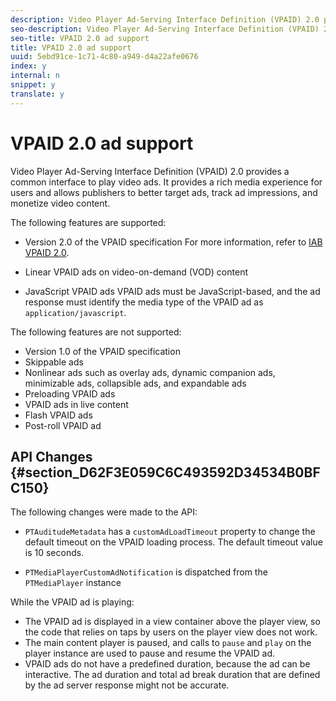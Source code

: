 ```yaml
---
description: Video Player Ad-Serving Interface Definition (VPAID) 2.0 provides a common interface to play video ads. It provides a rich media experience for users and allows publishers to better target ads, track ad impressions, and monetize video content.
seo-description: Video Player Ad-Serving Interface Definition (VPAID) 2.0 provides a common interface to play video ads. It provides a rich media experience for users and allows publishers to better target ads, track ad impressions, and monetize video content.
seo-title: VPAID 2.0 ad support
title: VPAID 2.0 ad support
uuid: 5ebd91ce-1c71-4c80-a949-d4a22afe0676
index: y
internal: n
snippet: y
translate: y
---
```


# VPAID 2.0 ad support

Video Player Ad-Serving Interface Definition (VPAID) 2.0 provides a common interface to play video ads. It provides a rich media experience for users and allows publishers to better target ads, track ad impressions, and monetize video content.

The following features are supported: 
* Version 2.0 of the VPAID specification For more information, refer to [IAB VPAID 2.0](http://www.iab.com/wp-content/uploads/2015/06/VPAID_2_0_Final_04-10-2012.pdf). 

* Linear VPAID ads on video-on-demand (VOD) content
* JavaScript VPAID ads VPAID ads must be JavaScript-based, and the ad response must identify the media type of the VPAID ad as `application/javascript`. 





The following features are not supported: 
* Version 1.0 of the VPAID specification
* Skippable ads
* Nonlinear ads such as overlay ads, dynamic companion ads, minimizable ads, collapsible ads, and expandable ads
* Preloading VPAID ads
* VPAID ads in live content
* Flash VPAID ads
* Post-roll VPAID ad




## API Changes {#section_D62F3E059C6C493592D34534B0BFC150}

The following changes were made to the API: 
* `PTAuditudeMetadata` has a `customAdLoadTimeout` property to change the default timeout on the VPAID loading process. The default timeout value is 10 seconds. 

* `PTMediaPlayerCustomAdNotification` is dispatched from the `PTMediaPlayer` instance




<a id="section_495700E1C5404A7B85307A4137C740C5"></a>

While the VPAID ad is playing: 
* The VPAID ad is displayed in a view container above the player view, so the code that relies on taps by users on the player view does not work.
* The main content player is paused, and calls to `pause` and `play` on the player instance are used to pause and resume the VPAID ad.
* VPAID ads do not have a predefined duration, because the ad can be interactive. The ad duration and total ad break duration that are defined by the ad server response might not be accurate. 




